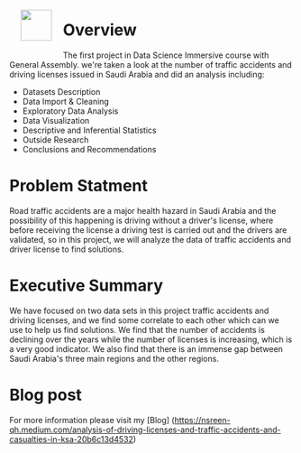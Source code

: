 <img src="http://imgur.com/1ZcRyrc.png" style="float: left; margin: 20px; height: 55px">



# Overview

The first project in Data Science Immersive course with General Assembly. we're taken a look at the number of traffic accidents and driving licenses issued in Saudi Arabia and did an analysis including:
- Datasets Description
- Data Import & Cleaning
- Exploratory Data Analysis
- Data Visualization
- Descriptive and Inferential Statistics
- Outside Research
- Conclusions and Recommendations


# Problem Statment

Road traffic accidents are a major health hazard in Saudi Arabia and the possibility of this happening is driving without a driver's license, where before receiving the license a driving test is carried out and the drivers are validated, so in this project, we will analyze the data of traffic accidents and driver license to find solutions.



# Executive Summary

We have focused on two data sets in this project traffic accidents and driving licenses, and we find some correlate to each other which can we use to help us find solutions. We find that the number of accidents is declining over the years while the number of licenses is increasing, which is a very good indicator. We also find that there is an immense gap between Saudi Arabia's three main regions and the other regions.


# Blog post

For more information please visit my [Blog] (https://nsreen-qh.medium.com/analysis-of-driving-licenses-and-traffic-accidents-and-casualties-in-ksa-20b6c13d4532)






